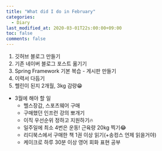 ```yaml
---
title: "What did I do in February"
categories:
  - Diary
last_modified_at: 2020-03-01T22s:00:00+09:00
toc: false
comments: false
---
```

1. 깃허브 블로그 만들기
2. 기존 네이버 블로그 포스트 옮기기
3. Spring Framework 기본 복습 - 게시판 만들기
4. 이력서 다듬기
5. 헬린이 된지 2개월, 3kg 감량:grin:

- 3월에 해야 할 일
    - 헬스장갑, 스포츠웨어 구매
    - 구매했던 인프런 강의 뽀개기
    - 이직 우선순위 정하고 지원하기:fire:
    - 일주일에 최소 4번은 운동! 근육량 20kg 찍기:joy:
    - 리디북스에서 구매한 책 1권 이상 읽기(+송컹스 언제 읽을거야)
    - 케이크로 하루 30분 이상 영어 회화 표현 공부
